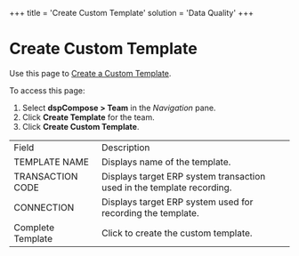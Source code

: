 +++
title = 'Create Custom Template'
solution = 'Data Quality'
+++

# Create Custom Template

<div class="use">

Use this page to [Create a Custom
Template](Create_a_Custom_Template_dspCompose).

</div>

To access this page:

1.  Select <span style="font-weight: bold;">dspCompose \> Team</span> in
    the *Navigation* pane.
2.  Click <span style="font-weight: bold;">Create Template</span> for
    the team.
3.  Click <span style="font-weight: bold;">Create Custom
    Template</span>.

|                   |                                                                        |
| ----------------- | ---------------------------------------------------------------------- |
| Field             | Description                                                            |
| TEMPLATE NAME     | Displays name of the template.                                         |
| TRANSACTION CODE  | Displays target ERP system transaction used in the template recording. |
| CONNECTION        | Displays target ERP system used for recording the template.            |
| Complete Template | Click to create the custom template.                                   |
